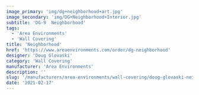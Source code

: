 ```yaml
---
image_primary: 'img/dg+neighborhood+art.jpg'
image_secondary: 'img/DG+Neighborhood+Interior.jpg'
subtitle: 'DG-9  Neighborhood'
tags:
  - 'Area Environments'
  - 'Wall Covering'
title: 'Neighborhood'
href: 'https://www.areaenvironments.com/order/dg-neighborhood'
designer: 'Doug Glovaski'
category: 'Wall Covering'
manufacturer: 'Area Environments'
description: ''
slug: '/manufacturers/area-environments/wall-covering/doug-glovaski-neighborhood'
date: '2021-02-17'
---
```

